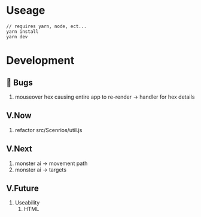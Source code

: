 # Useage

```
// requires yarn, node, ect...
yarn install
yarn dev
```

# Development

## 🐛 Bugs

1. mouseover hex causing entire app to re-render -> handler for hex details

## V.Now

1. refactor src/Scenrios/util.js

## V.Next

1. monster ai -> movement path
1. monster ai -> targets

## V.Future

1. Useability
   1. HTML <title>
   1. create legend for hex tile colors, maker colors
   1. Revist app colors/gameColors
   1. render "paths" in sidebar not as arrays but in correct orientation
   1. next/previous arrows for scenrios
   1. scenerioStepper should have "next" option instead of "finish"
   1. Center SVG grid after evaluating width
   1. Alt Focus Paths: hide/show toggle
   1. gh-pages
1. Extend
   1. bring in more scenrios
   1. write unit tests for scenrios/ai
1. Editability
   1. Attack/Target/Movement make editable
   1. include attack(s) (attack/range/targets) as part of scenrio
   1. display attack/targets/range info
1. Pathfinding
   1. Difficult terrain
   1. Flying monsters
1. scenrio editor
   1. modify display attack/targets/range info
   1. modify monster attributes. ex: flying
   1. add/remove/move monsters and players
   1. add/modify tile overlays
   1. scenrio share link
